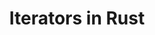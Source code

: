 ---
id: iterators
title: Iterators in Rust
sidebar_label: Iterators
description: Learn how to use iterators in Rust.
---